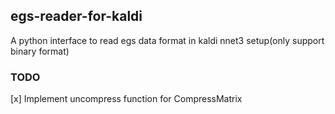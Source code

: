 ## egs-reader-for-kaldi

A python interface to read egs data format in kaldi nnet3 setup(only support binary format)

### TODO
[x] Implement uncompress function for CompressMatrix
